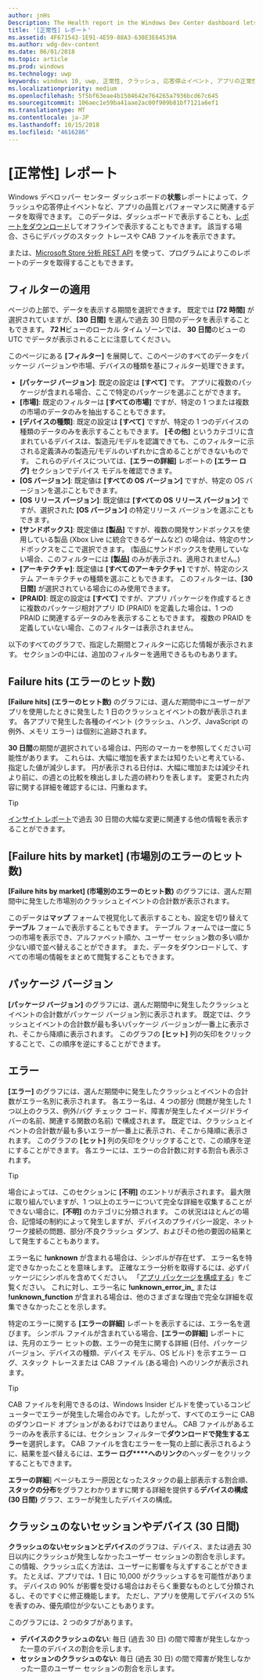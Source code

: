 ```yaml
---
author: jnHs
Description: The Health report in the Windows Dev Center dashboard lets you get data related to the performance and quality of your app, including crashes and unresponsive events.
title: '[正常性] レポート'
ms.assetid: 4F671543-1E91-4E59-88A3-638E3E64539A
ms.author: wdg-dev-content
ms.date: 06/01/2018
ms.topic: article
ms.prod: windows
ms.technology: uwp
keywords: windows 10, uwp, 正常性, クラッシュ, 応答停止イベント, アプリの正常性, 正常性データ, スタック トレース, cab ファイル, 失敗, エラー, pdb, シンボル
ms.localizationpriority: medium
ms.openlocfilehash: 5f5bf63eae4b1504642e764265a7936bcd67c645
ms.sourcegitcommit: 106aec1e59ba41aae2ac00f909b81bf7121a6ef1
ms.translationtype: MT
ms.contentlocale: ja-JP
ms.lasthandoff: 10/15/2018
ms.locfileid: "4616286"
---
```

# <a name="health-report"></a>[正常性] レポート

Windows デベロッパー センター ダッシュボードの**状態**レポートによって、クラッシュや応答停止イベントなど、アプリの品質とパフォーマンスに関連するデータを取得できます。 このデータは、ダッシュボードで表示することも、[レポートをダウンロード](download-analytic-reports.md)してオフラインで表示することもできます。 該当する場合、さらにデバッグのスタック トレースや CAB ファイルを表示できます。

または、[Microsoft Store 分析 REST API](../monetize/access-analytics-data-using-windows-store-services.md) を使って、プログラムによりこのレポートのデータを取得することもできます。


## <a name="apply-filters"></a>フィルターの適用

ページの上部で、データを表示する期間を選択できます。 既定では **[72 時間]** が選択されていますが、**[30 日間]** を選んで過去 30 日間のデータを表示することもできます。 **72 H**ビューのローカル タイム ゾーンでは、 **30 日間**のビューの UTC でデータが表示されることに注意してください。

このページにある **[フィルター]** を展開して、このページのすべてのデータをパッケージ バージョンや市場、デバイスの種類を基にフィルター処理できます。

-   **[パッケージ バージョン]**: 既定の設定は **[すべて]** です。 アプリに複数のパッケージが含まれる場合、ここで特定のパッケージを選ぶことができます。
-   **[市場]**: 既定のフィルターは **[すべての市場]** ですが、特定の 1 つまたは複数の市場のデータのみを抽出することもできます。
-   **[デバイスの種類]**: 既定の設定は **[すべて]** ですが、特定の 1 つのデバイスの種類のデータのみを表示することもできます。 **[その他]** というカテゴリに含まれているデバイスは、製造元/モデルを認識できても、このフィルターに示される定義済みの製造元/モデルのいずれかに含めることができないものです。 これらのデバイスについては、**[エラーの詳細]** レポートの **[エラー ログ]** セクションでデバイス モデルを確認できます。  
-   **[OS バージョン]**: 既定値は **[すべての OS バージョン]** ですが、特定の OS バージョンを選ぶこともできます。
-   **[OS リリース バージョン]**: 既定値は **[すべての OS リリース バージョン]** ですが、選択された **[OS バージョン]** の特定リリース バージョンを選ぶこともできます。
-   **[サンドボックス]**: 既定値は **[製品]** ですが、複数の開発サンドボックスを使用している製品 (Xbox Live に統合できるゲームなど) の場合は、特定のサンドボックスをここで選択できます。 (製品にサンドボックスを使用していない場合、このフィルターには **[製品]** のみが表示され、適用されません。)
-   **[アーキテクチャ]**: 既定値は **[すべてのアーキテクチャ]** ですが、特定のシステム アーキテクチャの種類を選ぶこともできます。 このフィルターは、**[30 日間]** が選択されている場合にのみ使用できます。
-   **[PRAID]**: 既定の設定は **[すべて]** ですが、アプリ パッケージを作成するときに複数のパッケージ相対アプリ ID (PRAID) を定義した場合は、1 つの PRAID に関連するデータのみを表示することもできます。 複数の PRAID を定義していない場合、このフィルターは表示されません。

以下のすべてのグラフで、指定した期間とフィルターに応じた情報が表示されます。 セクションの中には、追加のフィルターを適用できるものもあります。


## <a name="failure-hits"></a>Failure hits (エラーのヒット数)

**[Failure hits] (エラーのヒット数)** のグラフには、選んだ期間中にユーザーがアプリを使用したときに発生した 1 日のクラッシュとイベントの数が表示されます。 各アプリで発生した各種のイベント (クラッシュ、ハング、JavaScript の例外、メモリ エラー) は個別に追跡されます。

**30 日間**の期間が選択されている場合は、円形のマーカーを参照してください可能性があります。 これらは、大幅に増加を表すまたは知りたいと考えている、指定した値が減少します。 円が表示される日付は、大幅に増加または減少それより前に、の週との比較を検出しました週の終わりを表します。 変更された内容に関する詳細を確認するには、円重ねます。  

> [!TIP]
> [インサイト レポート](insights-report.md)で過去 30 日間の大幅な変更に関連する他の情報を表示することができます。

## <a name="failure-hits-by-market"></a>[Failure hits by market] (市場別のエラーのヒット数)

**[Failure hits by market] (市場別のエラーのヒット数)** のグラフには、選んだ期間中に発生した市場別のクラッシュとイベントの合計数が表示されます。

このデータは**マップ** フォームで視覚化して表示することも、設定を切り替えて**テーブル** フォームで表示することもできます。 テーブル フォームでは一度に 5 つの市場を表示でき、アルファベット順か、ユーザー セッション数の多い順か少ない順で並べ替えることができます。 また、データをダウンロードして、すべての市場の情報をまとめて閲覧することもできます。


## <a name="package-version"></a>パッケージ バージョン

**[パッケージ バージョン]** のグラフには、選んだ期間中に発生したクラッシュとイベントの合計数がパッケージ バージョン別に表示されます。 既定では、クラッシュとイベントの合計数が最も多いパッケージ バージョンが一番上に表示され、そこから降順に表示されます。 このグラフの **[ヒット]** 列の矢印をクリックすることで、この順序を逆にすることができます。

## <a name="failures"></a>エラー

**[エラー]** のグラフには、選んだ期間中に発生したクラッシュとイベントの合計数がエラー名別に表示されます。 各エラー名は、4 つの部分 (問題が発生した 1 つ以上のクラス、例外/バグ チェック コード、障害が発生したイメージ/ドライバーの名前、関連する関数の名前) で構成されます。 既定では、クラッシュとイベントの合計数が最も多いエラーが一番上に表示され、そこから降順に表示されます。 このグラフの **[ヒット]** 列の矢印をクリックすることで、この順序を逆にすることができます。 各エラーには、エラーの合計数に対する割合も表示されます。

> [!TIP]
> 場合によっては、このセクションに **[不明]** のエントリが表示されます。 最大限に取り組んでいますが、1 つ以上のエラーについて完全な詳細を収集することができない場合に、**[不明]** のカテゴリに分類されます。 この状況はほとんどの場合、記憶域の制約によって発生しますが、デバイスのプライバシー設定、ネットワーク接続の問題、部分/不良クラッシュ ダンプ、およびその他の要因の結果として発生することもあります。
>
> エラー名に **!unknown** が含まれる場合は、シンボルが存在せず、
エラー名を特定できなかったことを意味します。 正確なエラー分析を取得するには、必ずパッケージにシンボルを含めてください。 「[アプリ パッケージを構成する](../packaging/packaging-uwp-apps.md#configure-an-app-package)」をご覧ください。 これに対し、エラー名に **!unknown_error_in_** または **!unknown_function** が含まれる場合は、他のさまざまな理由で完全な詳細を収集できなかったことを示します。

特定のエラーに関する **[エラーの詳細]** レポートを表示するには、エラー名を選びます。 シンボル ファイルが含まれている場合、**[エラーの詳細]** レポートには、先月のエラー ヒットの数、エラーの発生に関する詳細 (日付、パッケージ バージョン、デバイスの種類、デバイス モデル、OS ビルド) を示すエラー ログ、スタック トレースまたは CAB ファイル (ある場合) へのリンクが表示されます。

> [!TIP]
> CAB ファイルを利用できるのは、Windows Insider ビルドを使っているコンピューターでエラーが発生した場合のみです。したがって、すべてのエラーに CAB のダウンロード オプションがあるわけではありません。 CAB ファイルがあるエラーのみを表示するには、セクション フィルターで**ダウンロードで発生するエラー**を選択します。 CAB ファイルを含むエラーを一覧の上部に表示されるように、結果を並べ替えるには、**エラー ログ****へのリンク**のヘッダーをクリックすることもできます。

**エラーの詳細**] ページもエラー原因となったスタックの最上部表示する割合順、**スタックの分布**をグラフとわかりますに関する詳細を提供する**デバイスの構成 (30 日間)** グラフ、エラーが発生したデバイスの構成。 


## <a name="crash-free-sessions-and-devices-30d"></a>クラッシュのないセッションやデバイス (30 日間)

**クラッシュのないセッションとデバイス**のグラフは、デバイス、または過去 30 日以内にクラッシュが発生しなかったユーザー セッションの割合を示します。 この情報、クラッシュ広く方法は、ユーザーに影響を与えずすることができます。 たとえば、アプリでは、1 日に 10,000 がクラッシュするを可能性があります。 デバイスの 90% が影響を受ける場合はおそらく重要なものとして分類されるし、そのですぐに修正機能します。 ただし、アプリを使用してデバイスの 5% を表すのみ、優先順位が少ないこともあります。

このグラフには、2 つのタブがあります。
- **デバイスのクラッシュのない**: 毎日 (過去 30 日) の間で障害が発生しなかった一意のデバイスの割合を示します。
- **セッションのクラッシュのない**: 毎日 (過去 30 日) の間で障害が発生しなかった一意のユーザー セッションの割合を示します。


 

 
